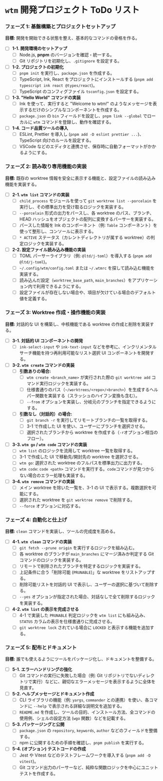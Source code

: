 # `wtm` 開発プロジェクト ToDo リスト

### フェーズ 1: 基盤構築とプロジェクトセットアップ

**目標:** 開発を開始できる状態を整え、基本的なコマンドの骨格を作る。

- [ ] **1-1. 開発環境のセットアップ**
  - [ ] Node.js, **pnpm** のバージョンを確認・統一する。
  - [ ] Git リポジトリを初期化し、`.gitignore` を設定する。

- [ ] **1-2. プロジェクトの初期化**
  - [ ] `pnpm init` を実行し、`package.json` を作成する。
  - [ ] TypeScript, Ink, React をプロジェクトにインストールする (`pnpm add typescript ink react @types/react`)。
  - [ ] TypeScript のコンフィグファイル `tsconfig.json` を設定する。

- [ ] **1-3. "Hello World" コマンドの実装**
  - [ ] Ink を使って、実行すると "Welcome to wtm!" のようなメッセージを表示するだけのシンプルなコンポーネントを作成する。
  - [ ] `package.json` の `bin` フィールドを設定し、`pnpm link --global` でローカルに `wtm` コマンドを登録し、動作を確認する。

- [ ] **1-4. コード品質ツールの導入**
  - [ ] ESLint, Prettier を導入し (`pnpm add -D eslint prettier ...`)、TypeScript 向けのルールを設定する。
  - [ ] VSCode などのエディタと連携させ、保存時に自動フォーマットがかかるようにする。

### フェーズ 2: 読み取り専用機能の実装

**目標:** 既存の worktree 情報を安全に表示する機能と、設定ファイルの読み込み機能を実装する。

- [ ] **2-1. `wtm list` コマンドの実装**
  - [ ] `child_process` モジュールを使って `git worktree list --porcelain` を実行し、その標準出力を受け取るロジックを実装する。
  - [ ] `--porcelain` 形式の出力をパースし、各 worktree のパス、ブランチ、HEAD ハッシュをオブジェクトの配列に変換するパーサーを実装する。
  - [ ] パースした情報を Ink のコンポーネント（例: `Table` コンポーネント）を使って整形し、コンソールに表示する。
  - [ ] `* ACTIVE` ステータス（カレントディレクトリが属する worktree）の判定ロジックを実装する。

- [ ] **2-2. 設定ファイル読み込み機能の実装**
  - [ ] TOML パーサーライブラリ（例: `@ltd/j-toml`）を導入する (`pnpm add @ltd/j-toml`)。
  - [ ] `~/.config/wtm/config.toml` または `~/.wtmrc` を探して読み込む機能を実装する。
  - [ ] 読み込んだ設定（`worktree_base_path`, `main_branches`）をアプリケーション内で利用できるようにする。
  - [ ] 設定ファイルが存在しない場合や、項目が欠けている場合のデフォルト値を定義する。

### フェーズ 3: Worktree 作成・操作機能の実装

**目標:** 対話的な UI を構築し、中核機能である worktree の作成と削除を実装する。

- [ ] **3-1. 対話的 UI コンポーネントの開発**
  - [ ] `ink-select-input` や `ink-text-input` などを参考に、インクリメンタルサーチ機能を持つ再利用可能なリスト選択 UI コンポーネントを開発する。

- [ ] **3-2. `wtm create` コマンドの実装**
  - [ ] **引数ありの場合:**
    - [ ] `wtm create <branch_name>` が実行された際の `git worktree add` コマンド実行ロジックを実装する。
    - [ ] 仕様書通りのパス（`~/worktrees/<repo>/<branch>`）を生成するヘルパー関数を実装する（スラッシュのハイフン変換も含む）。
    - [ ] `--from` オプションを実装し、分岐元のブランチを指定できるようにする。
  - [ ] **引数なし（対話的）の場合:**
    - [ ] `git branch -r` を実行してリモートブランチの一覧を取得する。
    - [ ] 3-1 で作成した UI を使い、ユーザーにブランチを選択させる。
    - [ ] 選択されたブランチから worktree を作成する（`-r`オプション相当のフロー）。

- [ ] **3-3. `wtm go` / `wtm code` コマンドの実装**
  - [ ] `wtm list` のロジックを流用して worktree 一覧を取得する。
  - [ ] 3-1 で作成した UI で移動先/開封先の worktree を選択させる。
  - [ ] `wtm go`: 選択された worktree のフルパスを標準出力に出力する。
  - [ ] `wtm code`: `code <path>` コマンドを実行する。`code`コマンドが見つからない場合のエラー処理も実装する。

- [ ] **3-4. `wtm remove` コマンドの実装**
  - [ ] メイン worktree を除いた一覧を、3-1 の UI で表示する。複数選択を可能にする。
  - [ ] 選択された worktree を `git worktree remove` で削除する。
  - [ ] `--force` オプションに対応する。

### フェーズ 4: 自動化と仕上げ

**目標:** `clean` コマンドを実装し、ツールの完成度を高める。

- [ ] **4-1. `wtm clean` コマンドの実装**
  - [ ] `git fetch --prune origin` を実行するロジックを組み込む。
  - [ ] 各 worktree のブランチが `main_branches` にマージ済みか判定する Git コマンドのロジックを実装する。
  - [ ] リモートで削除されたブランチを特定するロジックを実装する。
  - [ ] 上記条件に合う「削除可能 (`PRUNABLE`)」な worktree をリストアップする。
  - [ ] 削除可能リストを対話的 UI で表示し、ユーザーの選択に基づいて削除する。
  - [ ] `--yes` オプションが指定された場合、対話なしで全て削除するロジックを実装する。

- [ ] **4-2. `wtm list` の表示を完成させる**
  - [ ] 4-1 で実装した `PRUNABLE` 判定ロジックを `wtm list` にも組み込み、`STATUS` カラムの表示を仕様書通りに完成させる。
  - [ ] `git worktree lock` されている場合に `LOCKED` と表示する機能を追加する。

### フェーズ 5: 配布とドキュメント

**目標:** 誰でも使えるようにツールをパッケージ化し、ドキュメントを整備する。

- [ ] **5-1. エラーハンドリングの強化**
  - [ ] Git コマンドの実行に失敗した場合（例: Git リポジトリでないディレクトリで実行）などに、親切なエラーメッセージを表示するように全体を見直す。

- [ ] **5-2. ヘルプメッセージとドキュメント作成**
  - [ ] CLI ライブラリの機能（例: `yargs`, `commander` との連携）を使い、各コマンドに `--help` で表示される詳細な説明文を追加する。
  - [ ] `README.md` を作成し、ツールの目的、インストール方法、全コマンドの使用例、シェルの設定方法 (`wgo` 関数）などを記載する。

- [ ] **5-3. パッケージングと公開**
  - [ ] `package.json` の `repository`, `keywords`, `author` などのフィールドを整備する。
  - [ ] npm に公開するための手順を確認し、`pnpm publish` を実行する。

- [ ] **5-4. (オプション) テストコードの作成**
  - [ ] Jest や Vitest などのテストフレームワークを導入する (`pnpm add -D vitest`)。
  - [ ] Git コマンド出力のパーサーなど、純粋な関数ロジックを中心にユニットテストを作成する。
